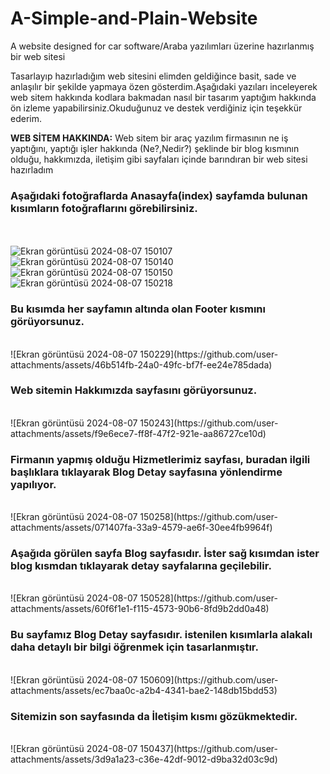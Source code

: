 # A-Simple-and-Plain-Website
A website designed for car software/Araba yazılımları üzerine hazırlanmış bir web sitesi
<p>
Tasarlayıp hazırladığım web sitesini elimden geldiğince basit, sade ve anlaşılır bir şekilde yapmaya özen gösterdim.Aşağıdaki yazıları inceleyerek web sitem hakkında kodlara bakmadan nasıl bir tasarım yaptığım hakkında ön izleme yapabilirsiniz.Okuduğunuz ve destek verdiğiniz için teşekkür ederim.
</p>


<p><b>WEB SİTEM HAKKINDA:</b>
Web sitem bir araç yazılım firmasının ne iş yaptığını, yaptığı işler hakkında (Ne?,Nedir?) şeklinde bir blog kısmının olduğu, hakkımızda, iletişim gibi sayfaları içinde barındıran bir web sitesi hazırladım
</p>

<h3>Aşağıdaki fotoğraflarda <b>Anasayfa(index)</b> sayfamda bulunan kısımların fotoğraflarını görebilirsiniz.</h3>

<br></br>
![Ekran görüntüsü 2024-08-07 150107](https://github.com/user-attachments/assets/fff8ce59-08c5-426b-95f6-edb26fccf35d)
<br>
![Ekran görüntüsü 2024-08-07 150140](https://github.com/user-attachments/assets/6699233e-f068-43ce-bb26-91ccfe9f595d)
<br>
![Ekran görüntüsü 2024-08-07 150150](https://github.com/user-attachments/assets/9d142180-e19d-42b8-9346-a4b2cd7eb770)
<br>
![Ekran görüntüsü 2024-08-07 150218](https://github.com/user-attachments/assets/b64a3043-7c92-4283-9e74-7a7eb60586a4)
<br>


<h3>Bu kısımda her sayfamın altında olan <b>Footer</b> kısmını görüyorsunuz.</h3>
<br>
![Ekran görüntüsü 2024-08-07 150229](https://github.com/user-attachments/assets/46b514fb-24a0-49fc-bf7f-ee24e785dada)
<br>


<h3>Web sitemin <b>Hakkımızda</b> sayfasını görüyorsunuz.</h3>
<br>
![Ekran görüntüsü 2024-08-07 150243](https://github.com/user-attachments/assets/f9e6ece7-ff8f-47f2-921e-aa86727ce10d)
<br>


<h3>Firmanın yapmış olduğu Hizmetlerimiz sayfası, buradan ilgili başlıklara tıklayarak <b>Blog Detay</b> sayfasına yönlendirme yapılıyor.</h3>
<br>
![Ekran görüntüsü 2024-08-07 150258](https://github.com/user-attachments/assets/071407fa-33a9-4579-ae6f-30ee4fb9964f)
<br>


<h3>Aşağıda görülen sayfa <b>Blog</b> sayfasıdır. İster sağ kısımdan ister blog kısmdan tıklayarak detay sayfalarına geçilebilir.</h3>
<br>
![Ekran görüntüsü 2024-08-07 150528](https://github.com/user-attachments/assets/60f6f1e1-f115-4573-90b6-8fd9b2dd0a48)
<br>


<h3>Bu sayfamız <b>Blog Detay</b> sayfasıdır. istenilen kısımlarla alakalı daha detaylı bir bilgi öğrenmek için tasarlanmıştır.</h3>
<br>
![Ekran görüntüsü 2024-08-07 150609](https://github.com/user-attachments/assets/ec7baa0c-a2b4-4341-bae2-148db15bdd53)
<br>


<h3>Sitemizin son sayfasında da <b>İletişim</b> kısmı gözükmektedir.</h3>
<br>
![Ekran görüntüsü 2024-08-07 150437](https://github.com/user-attachments/assets/3d9a1a23-c36e-42df-9012-d9ba32d03c9d)
